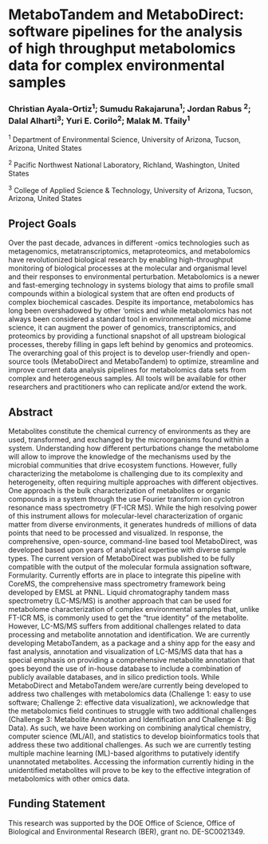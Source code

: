 # MetaboTandem and MetaboDirect: software pipelines for the analysis of high throughput metabolomics data for complex environmental samples

### Christian Ayala-Ortiz<sup>1</sup>; Sumudu Rakajaruna<sup>1</sup>; Jordan Rabus <sup>2</sup>; Dalal Alharti<sup>3</sup>; Yuri E. Corilo<sup>2</sup>; Malak M. Tfaily<sup>1</sup>

<sup>1</sup> Department of Environmental Science, University of Arizona, Tucson, Arizona, United States

<sup>2</sup> Pacific Northwest National Laboratory, Richland, Washington, United States

<sup>3</sup> College of Applied Science & Technology, University of Arizona, Tucson, Arizona, United States

## Project Goals

Over the past decade, advances in different -omics technologies such as metagenomics, metatranscriptomics, metaproteomics, and metabolomics have revolutionized biological research by enabling high-throughput monitoring of biological processes at the molecular and organismal level and their responses to environmental perturbation. Metabolomics is a newer and fast-emerging technology in systems biology that aims to profile small compounds within a biological system that are often end products of complex biochemical cascades. Despite its importance, metabolomics has long been overshadowed by other ‘omics and while metabolomics has not always been considered a standard tool in environmental and microbiome science, it can augment the power of genomics, transcriptomics, and proteomics by providing a functional snapshot of all upstream biological processes, thereby filling in gaps left behind by genomics and proteomics. The overarching goal of this project is to develop user-friendly and open-source tools (MetaboDirect and MetaboTandem) to optimize, streamline and improve current data analysis pipelines for metabolomics data sets from complex and heterogeneous samples. All tools will be available for other researchers and practitioners who can replicate and/or extend the work.

## Abstract
Metabolites constitute the chemical currency of environments as they are used, transformed, and exchanged by the microorganisms found within a system. Understanding how different perturbations change the metabolome will allow to improve the knowledge of the mechanisms used by the microbial communities that drive ecosystem functions. However, fully characterizing the metabolome is challenging due to its complexity and heterogeneity, often requiring multiple approaches with different objectives. One approach is the bulk characterization of metabolites or organic compounds in a system through the use Fourier transform ion cyclotron resonance mass spectrometry (FT-ICR MS). While the high resolving power of this instrument allows for molecular-level characterization of organic matter from diverse environments, it generates hundreds of millions of data points that need to be processed and visualized. In response, the comprehensive, open-source, command-line based tool
MetaboDirect, was developed based upon years of analytical expertise with diverse sample types. The current version of MetaboDirect was published to be fully compatible with the output of the molecular formula assignation software, Formularity. Currently efforts are in place to integrate this pipeline with CoreMS, the comprehensive mass spectrometry framework being developed by EMSL at PNNL. Liquid chromatography tandem mass spectrometry (LC-MS/MS) is another approach that can be used for metabolome characterization of complex environmental samples that, unlike FT-ICR MS, is commonly used to get the “true identity” of the metabolite. However, LC-MS/MS suffers from additional challenges related to data processing and metabolite annotation and identification. We are currently developing MetaboTandem, as a package and a shiny app for the easy and fast analysis, annotation and visualization of LC-MS/MS data that has a special emphasis on providing a comprehensive metabolite annotation that goes beyond the use of in-house database to include a combination of publicly available databases, and in silico prediction tools.
While MetaboDirect and MetaboTandem were/are currently being developed to address two challenges with metabolomics data (Challenge 1: easy to use software; Challenge 2: effective data visualization), we acknowledge that the metabolomics field continues to struggle with two additional challenges (Challenge 3: Metabolite Annotation and Identification and Challenge 4: Big Data). As such, we have been working on combining analytical chemistry, computer science (ML/AI), and statistics to develop bioinformatics tools that address these two additional challenges. As such we are currently testing multiple machine learning (ML)-based algorithms to putatively identify unannotated metabolites. Accessing the information currently hiding in the unidentified metabolites will prove to be key to the effective integration of metabolomics with other omics data.

## Funding Statement

This research was supported by the DOE Office of Science, Office of Biological and Environmental Research (BER), grant no. DE-SC0021349.